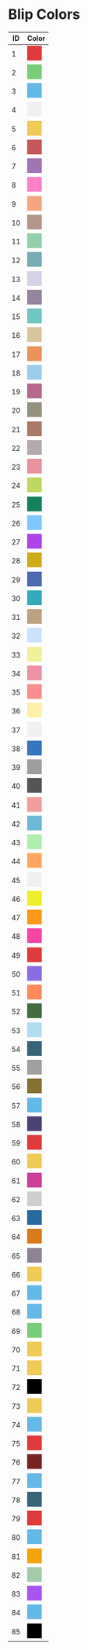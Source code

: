 # Blip Colors

| ID                                        | Color                                                  |
| -------------------------------------------- | ------------------------------------------------------------ |
| 1 | ![](img/color/30px-blipid1.png ':size=50') |
| 2 | ![](img/color/30px-blipid2.png ':size=50') |
| 3 | ![](img/color/30px-blipid3.png ':size=50') |
| 4 | ![](img/color/30px-blipid4.png ':size=50') |
| 5 | ![](img/color/30px-blipid5.png ':size=50') |
| 6 | ![](img/color/30px-blipid6.png ':size=50') |
| 7 | ![](img/color/30px-blipid7.png ':size=50') |
| 8 | ![](img/color/30px-blipid8.png ':size=50') |
| 9 | ![](img/color/30px-blipid9.png ':size=50') |
| 10 | ![](img/color/30px-blipid10.png ':size=50') |
| 11 | ![](img/color/30px-blipid11.png ':size=50') |
| 12 | ![](img/color/30px-blipid12.png ':size=50') |
| 13 | ![](img/color/30px-blipid13.png ':size=50') |
| 14 | ![](img/color/30px-blipid14.png ':size=50') |
| 15 | ![](img/color/30px-blipid15.png ':size=50') |
| 16 | ![](img/color/30px-blipid16.png ':size=50') |
| 17 | ![](img/color/30px-blipid17.png ':size=50') |
| 18 | ![](img/color/30px-blipid18.png ':size=50') |
| 19 | ![](img/color/30px-blipid19.png ':size=50') |
| 20 | ![](img/color/30px-blipid20.png ':size=50') |
| 21 | ![](img/color/30px-blipid21.png ':size=50') |
| 22 | ![](img/color/30px-blipid22.png ':size=50') |
| 23 | ![](img/color/30px-blipid23.png ':size=50') |
| 24 | ![](img/color/30px-blipid24.png ':size=50') |
| 25 | ![](img/color/30px-blipid25.png ':size=50') |
| 26 | ![](img/color/30px-blipid26.png ':size=50') |
| 27 | ![](img/color/30px-blipid27.png ':size=50') |
| 28 | ![](img/color/30px-blipid28.png ':size=50') |
| 29 | ![](img/color/30px-blipid29.png ':size=50') |
| 30 | ![](img/color/30px-blipid30.png ':size=50') |
| 31 | ![](img/color/30px-blipid31.png ':size=50') |
| 32 | ![](img/color/30px-blipid32.png ':size=50') |
| 33 | ![](img/color/30px-blipid33.png ':size=50') |
| 34 | ![](img/color/30px-blipid34.png ':size=50') |
| 35 | ![](img/color/30px-blipid35.png ':size=50') |
| 36 | ![](img/color/30px-blipid36.png ':size=50') |
| 37 | ![](img/color/30px-blipid37.png ':size=50') |
| 38 | ![](img/color/30px-blipid38.png ':size=50') |
| 39 | ![](img/color/30px-blipid39.png ':size=50') |
| 40 | ![](img/color/30px-blipid40.png ':size=50') |
| 41 | ![](img/color/30px-blipid41.png ':size=50') |
| 42 | ![](img/color/30px-blipid42.png ':size=50') |
| 43 | ![](img/color/30px-blipid43.png ':size=50') |
| 44 | ![](img/color/30px-blipid44.png ':size=50') |
| 45 | ![](img/color/30px-blipid45.png ':size=50') |
| 46 | ![](img/color/30px-blipid46.png ':size=50') |
| 47 | ![](img/color/30px-blipid47.png ':size=50') |
| 48 | ![](img/color/30px-blipid48.png ':size=50') |
| 49 | ![](img/color/30px-blipid49.png ':size=50') |
| 50 | ![](img/color/30px-blipid50.png ':size=50') |
| 51 | ![](img/color/30px-blipid51.png ':size=50') |
| 52 | ![](img/color/30px-blipid52.png ':size=50') |
| 53 | ![](img/color/30px-blipid53.png ':size=50') |
| 54 | ![](img/color/30px-blipid54.png ':size=50') |
| 55 | ![](img/color/30px-blipid55.png ':size=50') |
| 56 | ![](img/color/30px-blipid56.png ':size=50') |
| 57 | ![](img/color/30px-blipid57.png ':size=50') |
| 58 | ![](img/color/30px-blipid58.png ':size=50') |
| 59 | ![](img/color/30px-blipid59.png ':size=50') |
| 60 | ![](img/color/30px-blipid60.png ':size=50') |
| 61 | ![](img/color/30px-blipid61.png ':size=50') |
| 62 | ![](img/color/30px-blipid62.png ':size=50') |
| 63 | ![](img/color/30px-blipid63.png ':size=50') |
| 64 | ![](img/color/30px-blipid64.png ':size=50') |
| 65 | ![](img/color/30px-blipid65.png ':size=50') |
| 66 | ![](img/color/30px-blipid66.png ':size=50') |
| 67 | ![](img/color/30px-blipid67.png ':size=50') |
| 68 | ![](img/color/30px-blipid68.png ':size=50') |
| 69 | ![](img/color/30px-blipid69.png ':size=50') |
| 70 | ![](img/color/30px-blipid70.png ':size=50') |
| 71 | ![](img/color/30px-blipid71.png ':size=50') |
| 72 | ![](img/color/30px-blipid72.png ':size=50') |
| 73 | ![](img/color/30px-blipid73.png ':size=50') |
| 74 | ![](img/color/30px-blipid74.png ':size=50') |
| 75 | ![](img/color/30px-blipid75.png ':size=50') |
| 76 | ![](img/color/30px-blipid76.png ':size=50') |
| 77 | ![](img/color/30px-blipid77.png ':size=50') |
| 78 | ![](img/color/30px-blipid78.png ':size=50') |
| 79 | ![](img/color/30px-blipid79.png ':size=50') |
| 80 | ![](img/color/30px-blipid80.png ':size=50') |
| 81 | ![](img/color/30px-blipid81.png ':size=50') |
| 82 | ![](img/color/30px-blipid82.png ':size=50') |
| 83 | ![](img/color/30px-blipid83.png ':size=50') |
| 84 | ![](img/color/30px-blipid84.png ':size=50') |
| 85 | ![](img/color/30px-blipid85.png ':size=50') |